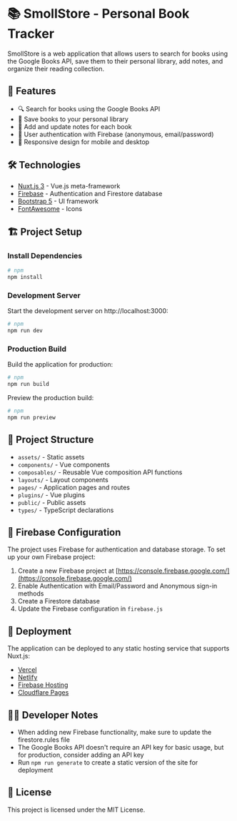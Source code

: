 # 📚 SmollStore - Personal Book Tracker

SmollStore is a web application that allows users to search for books using the Google Books API, save them to their personal library, add notes, and organize their reading collection.

## 🚀 Features

- 🔍 Search for books using the Google Books API
- 📖 Save books to your personal library
- 📝 Add and update notes for each book
- 👤 User authentication with Firebase (anonymous, email/password)
- 📱 Responsive design for mobile and desktop

## 🛠️ Technologies

- [Nuxt.js 3](https://nuxt.com/) - Vue.js meta-framework
- [Firebase](https://firebase.google.com/) - Authentication and Firestore database
- [Bootstrap 5](https://getbootstrap.com/) - UI framework
- [FontAwesome](https://fontawesome.com/) - Icons

## 🏗️ Project Setup

### Install Dependencies

```bash
# npm
npm install
```

### Development Server

Start the development server on http://localhost:3000:

```bash
# npm
npm run dev
```

### Production Build

Build the application for production:

```bash
# npm
npm run build
```

Preview the production build:

```bash
# npm
npm run preview
```

## 📁 Project Structure

- `assets/` - Static assets
- `components/` - Vue components
- `composables/` - Reusable Vue composition API functions
- `layouts/` - Layout components
- `pages/` - Application pages and routes
- `plugins/` - Vue plugins
- `public/` - Public assets
- `types/` - TypeScript declarations

## 🔑 Firebase Configuration

The project uses Firebase for authentication and database storage. To set up your own Firebase project:

1. Create a new Firebase project at [https://console.firebase.google.com/](https://console.firebase.google.com/)
2. Enable Authentication with Email/Password and Anonymous sign-in methods
3. Create a Firestore database
4. Update the Firebase configuration in `firebase.js`

## 📱 Deployment

The application can be deployed to any static hosting service that supports Nuxt.js:

- [Vercel](https://vercel.com/)
- [Netlify](https://www.netlify.com/)
- [Firebase Hosting](https://firebase.google.com/docs/hosting)
- [Cloudflare Pages](https://pages.cloudflare.com/)

## 🧑‍💻 Developer Notes

- When adding new Firebase functionality, make sure to update the firestore.rules file
- The Google Books API doesn't require an API key for basic usage, but for production, consider adding an API key
- Run `npm run generate` to create a static version of the site for deployment

## 📜 License

This project is licensed under the MIT License.
